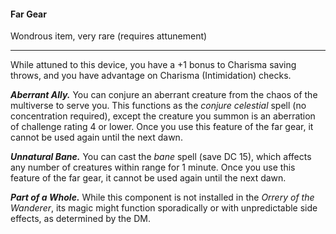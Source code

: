 #### Far Gear

Wondrous item, very rare (requires attunement)

---

While attuned to this device, you have a +1 bonus to Charisma saving throws, and you have advantage on Charisma (Intimidation) checks.

***Aberrant Ally.*** You can conjure an aberrant creature from the chaos of the multiverse to serve you. This functions as the *conjure celestial* spell (no concentration required), except the creature you summon is an aberration of challenge rating 4 or lower. Once you use this feature of the far gear, it cannot be used again until the next dawn.

***Unnatural Bane.*** You can cast the *bane* spell (save DC 15), which affects any number of creatures within range for 1 minute. Once you use this feature of the far gear, it cannot be used again until the next dawn.

***Part of a Whole.*** While this component is not installed in the *Orrery of the Wanderer*, its magic might function sporadically or with unpredictable side effects, as determined by the DM.